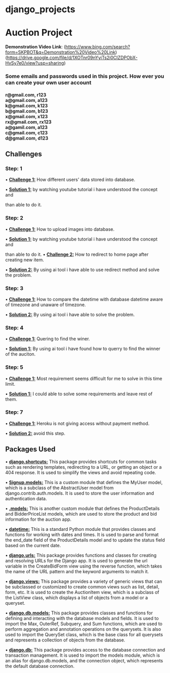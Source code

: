# django_projects
# Auction Project

**Demonstration Video Link**: (https://www.bing.com/search?form=SKPBOT&q=Demonstration%20Video%20Link)(https://drive.google.com/file/d/1XOTnr09nYyiTs2i0CIZDPObX-HvSy7e0/view?usp=sharing)

<h3>Some emails and passwords used in this project. How ever you can create your own user account</h3>
<h4>
    r@gmail.com, r123<br/>
    a@gmail.com, a123<br/>
    k@gmail.com, k123<br/>
    b@gmail.com, b123<br/>
    x@gmail.com, x123<br/>
    rx@gmail.com, rx123<br/>
    a@gamil.com, a123<br/>
    c@gmail.com, c123<br/>
    d@gmail.com, d123<br/>
</h4>




## Challenges

### Step: 1

•  [**Challenge 1:**](https://www.bing.com/search?form=SKPBOT&q=Challenge%201%3A) How different users' data stored into database.  

•  [**Solution 1:**](https://www.bing.com/search?form=SKPBOT&q=Solution%201%3A) by watching youtube tutorial i have understood the concept and

than able to do it.

### Step: 2

•  [**Challenge 1:**](https://www.bing.com/search?form=SKPBOT&q=Challenge%201%3A) How to upload images into database. 

•  [**Solution 1:**](https://www.bing.com/search?form=SKPBOT&q=Solution%201%3A) by watching youtube tutorial i have understood the concept and

than able to do it.
•  [**Challenge 2:**](https://www.bing.com/search?form=SKPBOT&q=Challenge%202%3A) How to redirect to home page after creating new item. 

•  [**Solution 2:**](https://www.bing.com/search?form=SKPBOT&q=Solution%202%3A) By using ai tool i have able to use redirect method and solve the problem.


### Step: 3

•  [**Challenge 1:**](https://www.bing.com/search?form=SKPBOT&q=Challenge%201%3A) How to compare the datetime with database datetime aware of timezone and unaware of timezone. 

•  [**Solution 2:**](https://www.bing.com/search?form=SKPBOT&q=Solution%202%3A) By using ai tool i have able to solve the problem.


### Step: 4

•  [**Challenge 1:**](https://www.bing.com/search?form=SKPBOT&q=Challenge%201%3A) Quering to find the winer. 

•  [**Solution 1:**](https://www.bing.com/search?form=SKPBOT&q=Solution%201%3A) By using ai tool i have found how to querry to find the winner of the auciton.


### Step: 5

•  [**Challenge 1:**](https://www.bing.com/search?form=SKPBOT&q=Challenge%201%3A) Most requirement seems difficult for me to solve in this time limit. 

•  [**Solution 1:**](https://www.bing.com/search?form=SKPBOT&q=Solution%201%3A) I could able to solve some requirements and leave rest of them.


### Step: 7

•  [**Challenge 1:**](https://www.bing.com/search?form=SKPBOT&q=Challenge%201%3A) Heroku is not giving access without payment method. 

•  [**Solution 2:**](https://www.bing.com/search?form=SKPBOT&q=Solution%202%3A) avoid this step.


## Packages Used

•  [**django.shortcuts:**](https://www.bing.com/search?form=SKPBOT&q=django.shortcuts%3A) This package provides shortcuts for common tasks such as rendering templates, redirecting to a URL, or getting an object or a 404 response. It is used to simplify the views and avoid repeating code.


•  [**Signup.models:**](https://www.bing.com/search?form=SKPBOT&q=Signup.models%3A) This is a custom module that defines the MyUser model, which is a subclass of the AbstractUser model from django.contrib.auth.models. It is used to store the user information and authentication data.


•  [**.models:**](https://www.bing.com/search?form=SKPBOT&q=.models%3A) This is another custom module that defines the ProductDetails and BidderPriceList models, which are used to store the product and bid information for the auction app.


•  [**datetime:**](https://www.bing.com/search?form=SKPBOT&q=datetime%3A) This is a standard Python module that provides classes and functions for working with dates and times. It is used to parse and format the end_date field of the ProductDetails model and to update the status field based on the current date.


•  [**django.urls:**](https://www.bing.com/search?form=SKPBOT&q=django.urls%3A) This package provides functions and classes for creating and resolving URLs for the Django app. It is used to generate the url variable in the CreateBidForm view using the reverse function, which takes the name of the URL pattern and the keyword arguments to match it.


•  [**django.views:**](https://www.bing.com/search?form=SKPBOT&q=django.views%3A) This package provides a variety of generic views that can be subclassed or customized to create common views such as list, detail, form, etc. It is used to create the AuctionItem view, which is a subclass of the ListView class, which displays a list of objects from a model or a queryset.


•  [**django.db.models:**](https://www.bing.com/search?form=SKPBOT&q=django.db.models%3A) This package provides classes and functions for defining and interacting with the database models and fields. It is used to import the Max, OuterRef, Subquery, and Sum functions, which are used to perform aggregation and annotation operations on the querysets. It is also used to import the QuerySet class, which is the base class for all querysets and represents a collection of objects from the database.


•  [**django.db:**](https://www.bing.com/search?form=SKPBOT&q=django.db%3A) This package provides access to the database connection and transaction management. It is used to import the models module, which is an alias for django.db.models, and the connection object, which represents the default database connection.

